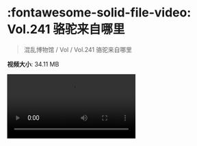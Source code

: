 # :fontawesome-solid-file-video: Vol.241 骆驼来自哪里

> 混乱博物馆 / Vol / Vol.241 骆驼来自哪里

**视频大小**: 34.11 MB

<div class="video"><video src="https://file.hsyhx.top/archive/241.mp4" controls preload>🤔 您的浏览器不支持 video 标签</video></div>